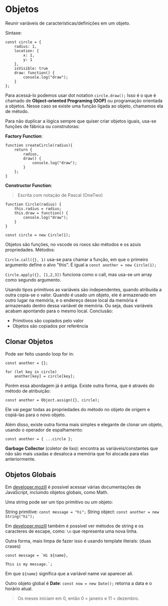 # Objetos

Reunir variáveis de características/definições em um objeto.

Sintaxe:
```
const circle = {
    radius: 1,
    location: {
        x: 1,
        y: 1
    },
    isVisible: true
    draw: function() {
        console.log("draw");
    }
};
```

Para acessá-lo podemos usar dot notation `circle.draw();`
Isso é o que é chamado de **Object-oriented Programing (OOP)** ou programação orientada a objetos. Nesse caso se existe uma função ligada ao objeto, chamamos ela de método.

Para não duplicar a lógica sempre que quiser criar objetos iguais, usa-se funções de fábrica ou construtoras: 

**Factory Function**:

```
function createCircle(radius){
    return {
        radius,
        draw() {
            console.log("draw");
        }
    };
}
```

**Constructor Function**:

>Escrita com notação de Pascal (OneTwo)

```
function Circle(radius) {
    this.radius = radius;
    this.draw = function() {
        console.log("draw");
    }
}

const circle = new Circle(1);
```

Objetos são funções, no vscode os roxos são métodos e os azuis propriedades. Métodos:

`Circle.call({}, 1)` usa-se para chamar a função, em que o primeiro argumento define o alvo "this". É igual a `const another = new Circle(1);`

`Circle.apply({}, [1,2,3])` funciona como o call, mas usa-se um array como segundo argumento.


Usando tipos primitivos as variáveis são independentes, quando atribuída a outra copia-se o valor. Quando é usado um objeto, ele é armazenado em outro lugar na memória, e o endereço desse local da memória é armazenado dentro dessa variável de memória. Ou seja, duas variáveis acabam apontando para o mesmo local. Conclusão:

- Primitivos são copiados pelo valor
- Objetos são copiados por referência

## Clonar Objetos 

Pode ser feito usando loop for in:

```
const another = {};

for (let key in circle)
    another[key] = circle[key];
```

Porém essa abordagem já é antiga. Existe outra forma, que é através do método de atribuição:

```
const another = Object.assign({}, circle);
```
Ele vai pegar todas as propriedades do método no objeto de origem e copiá-las para o novo objeto. 

Além disso, existe outra forma mais simples e elegante de clonar um objeto, usando o operador de espalhamento:

```
const another = { ...circle };
```

**Garbage Collector** (coletor de lixo): encontra as variáveis/constantes que não são mais usadas e desaloca a memória que foi alocada para elas anteriormente. 


## Objetos Globais

Em [developer.mozill](https://developer.mozilla.org/pt-BR/docs/Web/JavaScript) é possível acessar várias documentações de JavaScript, incluindo objetos globais, como Math.

Uma string pode ser um tipo primitivo ou um objeto:
 
String primitive: `const message = "hi";`
String object: `const another = new String("hi");`

Em [developer.mozill](https://developer.mozilla.org/pt-BR/docs/Web/JavaScript) também é possível ver métodos de string e os caracteres de escape, como: `\n` que representa uma nova linha.

Outra forma, mais limpa de fazer isso é usando template literals: (duas crases) 
```
const message = `Hi ${name},

This is my message.`;
```

Em que `${name}` significa que a variável name vai aparecer ali.  

Outro objeto global é **Date**: `const now = new Date();` retorna a data e o horário atual.

> Os meses iniciam em 0, então 0 = janeiro e 11 = dezembro.
